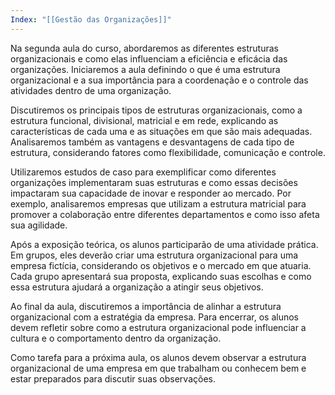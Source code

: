 ```yaml
---
Index: "[[Gestão das Organizações]]"
---
```

Na segunda aula do curso, abordaremos as diferentes estruturas organizacionais e como elas influenciam a eficiência e eficácia das organizações. Iniciaremos a aula definindo o que é uma estrutura organizacional e a sua importância para a coordenação e o controle das atividades dentro de uma organização.

Discutiremos os principais tipos de estruturas organizacionais, como a estrutura funcional, divisional, matricial e em rede, explicando as características de cada uma e as situações em que são mais adequadas. Analisaremos também as vantagens e desvantagens de cada tipo de estrutura, considerando fatores como flexibilidade, comunicação e controle.

Utilizaremos estudos de caso para exemplificar como diferentes organizações implementaram suas estruturas e como essas decisões impactaram sua capacidade de inovar e responder ao mercado. Por exemplo, analisaremos empresas que utilizam a estrutura matricial para promover a colaboração entre diferentes departamentos e como isso afeta sua agilidade.

Após a exposição teórica, os alunos participarão de uma atividade prática. Em grupos, eles deverão criar uma estrutura organizacional para uma empresa fictícia, considerando os objetivos e o mercado em que atuaria. Cada grupo apresentará sua proposta, explicando suas escolhas e como essa estrutura ajudará a organização a atingir seus objetivos.

Ao final da aula, discutiremos a importância de alinhar a estrutura organizacional com a estratégia da empresa. Para encerrar, os alunos devem refletir sobre como a estrutura organizacional pode influenciar a cultura e o comportamento dentro da organização.

Como tarefa para a próxima aula, os alunos devem observar a estrutura organizacional de uma empresa em que trabalham ou conhecem bem e estar preparados para discutir suas observações.